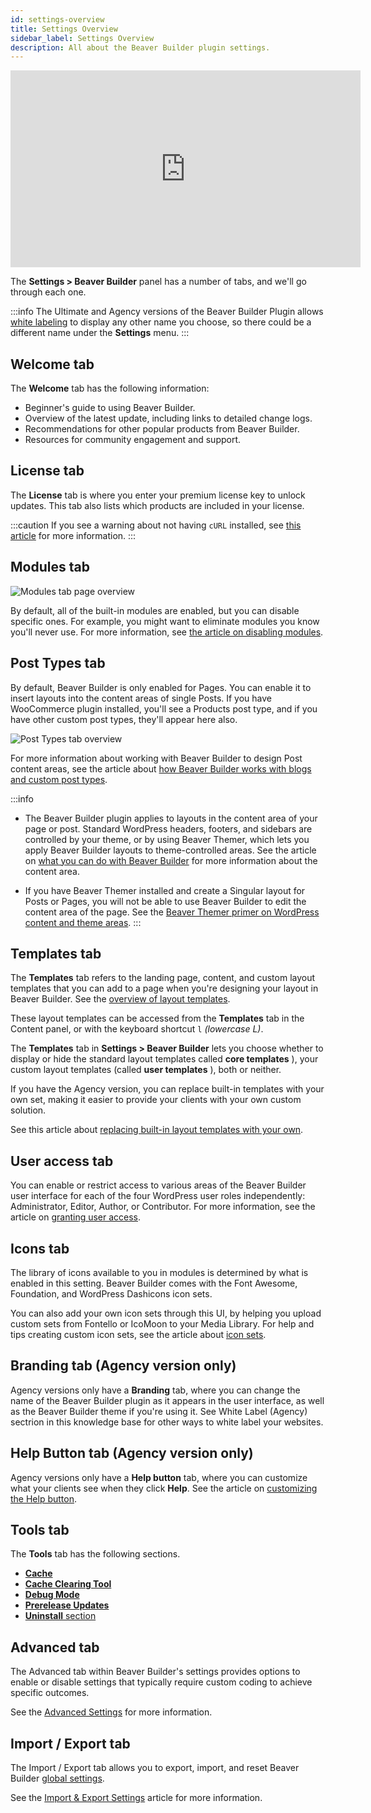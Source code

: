 ```yaml
---
id: settings-overview
title: Settings Overview
sidebar_label: Settings Overview
description: All about the Beaver Builder plugin settings.
---
```


<div className="embed-responsive">
  <iframe width="560" height="315" src="https://www.youtube.com/embed/rMzCSp-UDHI" frameBorder="0" allow="accelerometer; autoplay; encrypted-media; gyroscope; picture-in-picture" allowFullScreen></iframe>
</div>

The **Settings > Beaver Builder** panel has a number of tabs, and we'll go
through each one.

:::info
The Ultimate and Agency versions of the Beaver Builder Plugin allows [white labeling](//beaver-builder/white-labeling/white-labeling-beaver-builder.md) to display any other name you choose, so there could be a different name under the **Settings** menu.
:::

## Welcome tab

The **Welcome** tab has the following information:

* Beginner's guide to using Beaver Builder.
* Overview of the latest update, including links to detailed change logs.
* Recommendations for other popular products from Beaver Builder.
* Resources for community engagement and support.

##  License tab

The **License** tab is where you enter your premium license key to unlock updates. This tab also lists which products are included in your license.

:::caution
If you see a warning about not having `cURL` installed, see [this article](/beaver-builder/troubleshooting/common-issues/error-when-trying-to-install-update.md) for more information.
:::

## Modules tab

![Modules tab page overview](/img/bb-settings-overview--modules.jpg)

By default, all of the built-in modules are enabled, but you can disable specific ones. For example, you might want to eliminate modules you know you'll never use. For more information, see [the article on disabling modules](/beaver-builder/management-migration/disable-specific-modules-sitewide.md).

## Post Types tab

By default, Beaver Builder is only enabled for Pages. You can enable it to insert layouts into the content areas of single Posts. If you have WooCommerce plugin installed, you'll see a Products post type, and if you have other custom post types, they'll appear here also.

![Post Types tab overview](/img/bb-settings-overview--post-types.jpg)

For more information about working with Beaver Builder to design Post content
areas, see the article about [how Beaver Builder works with blogs and custom post types](/beaver-builder/layouts/post-layouts/how-beaver-builder-works-with-blogs-and-custom-post-types-start-here.md).

:::info
* The Beaver Builder plugin applies to layouts in the content area of your page or post. Standard WordPress headers, footers, and sidebars are controlled by your theme, or by using Beaver Themer, which lets you apply Beaver Builder layouts to theme-controlled areas. See the article on [what you can do with Beaver Builder](/beaver-builder/getting-started/what-can-i-do-with-beaver-builder.md/#plugin-vs-theme-vs-beaver-themer) for more information about the content area.

* If you have Beaver Themer installed and create a Singular layout for Posts or Pages, you will not be able to use Beaver Builder to edit the content area of the page. See the [Beaver Themer primer on WordPress content and theme areas](/beaver-themer/getting-started/primer-on-wordpress-content-and-theme-areas-themer.md).
:::

## Templates tab

The **Templates** tab refers to the landing page, content, and custom layout templates that you can add to a page when you're designing your layout in Beaver Builder. See the [overview of layout templates](/beaver-builder/layouts/templates/layout-templates-overview.md).

These layout templates can be accessed from the **Templates** tab in the Content panel, or with the keyboard shortcut `l` _(lowercase L)_.

The **Templates** tab in **Settings > Beaver Builder** lets you choose whether to display or hide the standard layout templates called **core templates** ), your custom layout templates (called **user templates** ), both or neither.

If you have the Agency version, you can replace built-in templates with your own set, making it easier to provide your clients with your own custom solution.

See this article about [replacing built-in layout templates with your own](/beaver-builder/white-labeling/replace-built-in-layout-templates-with-your-own.md).

##  User access tab

You can enable or restrict access to various areas of the Beaver Builder user interface for each of the four WordPress user roles independently: Administrator, Editor, Author, or Contributor. For more information, see the article on [granting user access](/beaver-builder/management-migration/control-user-access-by-role.md).

## Icons tab

The library of icons available to you in modules is determined by what is enabled in this setting. Beaver Builder comes with the Font Awesome, Foundation, and WordPress Dashicons icon sets.

You can also add your own icon sets through this UI, by helping you upload custom sets from Fontello or IcoMoon to your Media Library. For help and tips creating custom icon sets, see the article about [icon sets](/beaver-builder/styles/icons/enable-disable-or-delete-icon-sets.md).

## Branding tab (Agency version only)

Agency versions only have a **Branding** tab, where you can change the name of the Beaver Builder plugin as it appears in the user interface, as well as the Beaver Builder theme if you're using it. See White Label (Agency) sectrion in this knowledge base for other ways to white label your websites.

## Help Button tab (Agency version only)

Agency versions only have a **Help button** tab, where you can customize what your clients see when they click **Help**. See the article on [customizing the Help button](/beaver-builder/white-labeling/customize-the-help-button.md).

## Tools tab

The **Tools** tab has the following sections.

* [**Cache**](../troubleshooting/debugging/issue-fixer-clear-the-cache.md)
* [**Cache Clearing Tool**](../troubleshooting/debugging/cache-clearing-tool.md)
* [**Debug Mode**](../troubleshooting/debugging/enable-beaver-builder-debug-mode.md)
* [**Prerelease Updates**](enable-prerelease-updates.md)
* [**Uninstall** section](../troubleshooting/updates-license/uninstall-or-deactivate-the-beaver-builder-plugin.md)

## Advanced tab

The Advanced tab within Beaver Builder's settings provides options to enable or disable settings that typically require custom coding to achieve specific outcomes.

See the [Advanced Settings](advanced-settings.md) for more information.

## Import / Export tab

The Import / Export tab allows you to export, import, and reset Beaver Builder [global settings](/beaver-builder/getting-started/bb-editor-basics/global-settings.md).

See the [Import & Export Settings](import-export-settings.md) article for more information.
